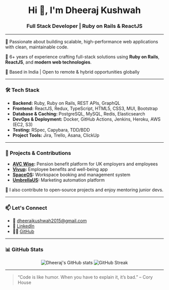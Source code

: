 <h1 align="center">Hi 👋, I'm Dheeraj Kushwah</h1>
<h3 align="center">Full Stack Developer | Ruby on Rails & ReactJS</h3>

---

🔧 Passionate about building scalable, high-performance web applications with clean, maintainable code.

🚀 6+ years of experience crafting full-stack solutions using **Ruby on Rails**, **ReactJS**, and **modern web technologies**.

📍 Based in India | Open to remote & hybrid opportunities globally

---

### 🛠️ Tech Stack

- **Backend:** Ruby, Ruby on Rails, REST APIs, GraphQL  
- **Frontend:** ReactJS, Redux, TypeScript, HTML5, CSS3, MUI, Bootstrap  
- **Database & Caching:** PostgreSQL, MySQL, Redis, Elasticsearch  
- **DevOps & Deployment:** Docker, GitHub Actions, Jenkins, Heroku, AWS (EC2, S3)  
- **Testing:** RSpec, Capybara, TDD/BDD  
- **Project Tools:** Jira, Trello, Asana, ClickUp

---

### 💼 Projects & Contributions

- **[AVC Wise](https://avcwise.co.uk):** Pension benefit platform for UK employers and employees  
- **[Vivup](https://vivup.co.uk):** Employee benefits and well-being app  
- **[SpaceOS](https://spaceos.io):** Workspace booking and management system  
- **[UmbrellaUS](https://www.umbrellaus.com/):** Marketing automation platform

📌 I also contribute to open-source projects and enjoy mentoring junior devs.

---

### 📫 Let's Connect

- 📧 [dheerajkushwah2015@gmail.com](mailto:dheerajkushwah2015@gmail.com)  
- 💼 [LinkedIn](https://www.linkedin.com/in/dheerajkushwah)  
- 🧑‍💻 [GitHub](https://github.com/dheerajkushwah96)

---

### 📊 GitHub Stats

<p align="center">
  <img src="https://github-readme-stats.vercel.app/api?username=dheerajkushwah96&show_icons=true&theme=radical" alt="Dheeraj's GitHub stats" />
  <img src="https://github-readme-streak-stats.herokuapp.com/?user=dheerajkushwah96&theme=radical" alt="GitHub Streak" />
</p>

---

> “Code is like humor. When you have to explain it, it’s bad.” – Cory House

